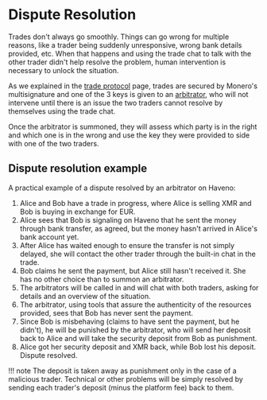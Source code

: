 # Dispute Resolution

Trades don't always go smoothly. Things can go wrong for multiple reasons, like a trader being suddenly unresponsive, wrong bank details provided, etc. When that happens and using the trade chat to talk with the other trader didn't help resolve the problem, human intervention is necessary to unlock the situation.

As we explained in the [trade protocol](trade-protocol.md) page, trades are secured by Monero's multisignature and one of the 3 keys is given to an [arbitrator](roles/arbitrators.md), who will not intervene until there is an issue the two traders cannot resolve by themselves using the trade chat.

Once the arbitrator is summoned, they will assess which party is in the right and which one is in the wrong and use the key they were provided to side with one of the two traders.

## Dispute resolution example

A practical example of a dispute resolved by an arbitrator on Haveno:

1. Alice and Bob have a trade in progress, where Alice is selling XMR and Bob is buying in exchange for EUR.
2. Alice sees that Bob is signaling on Haveno that he sent the money through bank transfer, as agreed, but the money hasn't arrived in Alice's bank account yet.
3. After Alice has waited enough to ensure the transfer is not simply delayed, she will contact the other trader through the built-in chat in the trade.
4. Bob claims he sent the payment, but Alice still hasn't received it. She has no other choice than to summon an arbitrator.
5. The arbitrators will be called in and will chat with both traders, asking for details and an overview of the situation.
6. The arbitrator, using tools that assure the authenticity of the resources provided, sees that Bob has never sent the payment.
7. Since Bob is misbehaving (claims to have sent the payment, but he didn't), he will be punished by the arbitrator, who will send her deposit back to Alice and will take the security deposit from Bob as punishment.
8. Alice got her security deposit and XMR back, while Bob lost his deposit. Dispute resolved.

!!! note
    The deposit is taken away as punishment only in the case of a malicious trader. Technical or other problems will be simply resolved by sending each trader's deposit (minus the platform fee) back to them.

